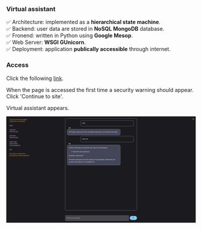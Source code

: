 ### Virtual assistant
:white_check_mark: Architecture: implemented as a **hierarchical state machine**. \
:white_check_mark: Backend: user data are stored in **NoSQL MongoDB** database. \
:white_check_mark: Fronend: written in Python using **Google Mesop**. \
:white_check_mark: Web Server: **WSGI GUnicorn**. \
:white_check_mark: Deployment: application **publically accessible** through internet.

### Access
Click the following [link](http://134.249.64.11:8080).

When the page is accessed the first time a security warning should appear. Click 'Continue to site'.

Virtual assistant appears.

<img src='./images/bot.png' width='600'>
